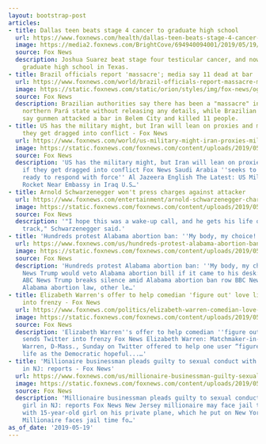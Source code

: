 ```yaml
---
layout: bootstrap-post
articles:
- title: Dallas teen beats stage 4 cancer to graduate high school
  url: https://www.foxnews.com/health/dallas-teen-beats-stage-4-cancer-to-graduate-high-school
  image: https://media2.foxnews.com/BrightCove/694940094001/2019/05/19/694940094001_6038652882001_6038657158001-vs.jpg
  source: Fox News
  description: Joshua Suarez beat stage four testicular cancer, and now is ready to
    graduate high school in Texas.
- title: Brazil officials report 'massacre'; media say 11 dead at bar
  url: https://www.foxnews.com/world/brazil-officials-report-massacre-media-say-11-dead-at-bar
  image: https://static.foxnews.com/static/orion/styles/img/fox-news/og/og-fox-news.png
  source: Fox News
  description: Brazilian authorities say there has been a "massacre" in the country's
    northern Pará state without releasing any details, while Brazilian news media
    say gunmen attacked a bar in Belem City and killed 11 people.
- title: US has the military might, but Iran will lean on proxies and militias if
    they get dragged into conflict - Fox News
  url: https://www.foxnews.com/world/us-military-might-iran-proxies-militias-conflict
  image: https://static.foxnews.com/foxnews.com/content/uploads/2019/05/Arabian-Sea-1.jpg
  source: Fox News
  description: 'US has the military might, but Iran will lean on proxies and militias
    if they get dragged into conflict Fox News Saudi Arabia ''seeks to avert war,
    ready to respond with force'' Al Jazeera English The Latest: US Military Confirms
    Rocket Near Embassy in Iraq U.S…'
- title: Arnold Schwarzenegger won't press charges against attacker
  url: https://www.foxnews.com/entertainment/arnold-schwarzenegger-charges-assault-arnold-sports-africa
  image: https://static.foxnews.com/foxnews.com/content/uploads/2019/05/arnold-schwarzenegger-getty.jpg
  source: Fox News
  description: '"I hope this was a wake-up call, and he gets his life on the right
    track," Schwarzenegger said.'
- title: 'Hundreds protest Alabama abortion ban: ''My body, my choice!'' - Fox News'
  url: https://www.foxnews.com/us/hundreds-protest-alabama-abortion-ban-my-body-my-choice
  image: https://static.foxnews.com/foxnews.com/content/uploads/2019/05/4ede41e8-ContentBroker_contentid-e963408394da4a86881a6fc50a8a2f89.png
  source: Fox News
  description: 'Hundreds protest Alabama abortion ban: ''My body, my choice!'' Fox
    News Trump would veto Alabama abortion bill if it came to his desk: Chris Christie
    ABC News Trump breaks silence amid Alabama abortion ban row BBC News Dan Gainor:
    Alabama abortion law, other le…'
- title: Elizabeth Warren's offer to help comedian 'figure out' love life sends Twitter
    into frenzy - Fox News
  url: https://www.foxnews.com/politics/elizabeth-warren-comedian-love-life-twitter-frenzy
  image: https://static.foxnews.com/foxnews.com/content/uploads/2019/05/warren-latest.jpg
  source: Fox News
  description: 'Elizabeth Warren''s offer to help comedian ''figure out'' love life
    sends Twitter into frenzy Fox News Elizabeth Warren: Matchmaker-in-chief? Sen.
    Warren, D-Mass., Sunday on Twitter offered to help one user “figure out” her love
    life as the Democratic hopeful...…'
- title: 'Millionaire businessman pleads guilty to sexual conduct with underage girl
    in NJ: reports - Fox News'
  url: https://www.foxnews.com/us/millionaire-businessman-guilty-sexual-conduct-underage-girl
  image: https://static.foxnews.com/foxnews.com/content/uploads/2019/05/Justice-iStock.jpg
  source: Fox News
  description: 'Millionaire businessman pleads guilty to sexual conduct with underage
    girl in NJ: reports Fox News New Jersey millionaire may face jail time for sex
    with 15-year-old girl on his private plane, which he put on New York Daily News
    Millionaire faces jail time fo…'
as_of_date: '2019-05-19'
---
```


